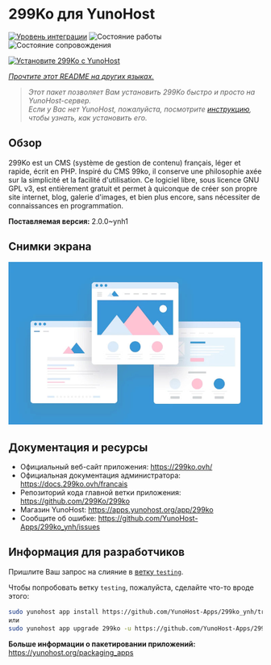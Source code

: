 <!--
Важно: этот README был автоматически сгенерирован <https://github.com/YunoHost/apps/tree/master/tools/readme_generator>
Он НЕ ДОЛЖЕН редактироваться вручную.
-->

# 299Ko для YunoHost

[![Уровень интеграции](https://apps.yunohost.org/badge/integration/299ko)](https://ci-apps.yunohost.org/ci/apps/299ko/)
![Состояние работы](https://apps.yunohost.org/badge/state/299ko)
![Состояние сопровождения](https://apps.yunohost.org/badge/maintained/299ko)

[![Установите 299Ko с YunoHost](https://install-app.yunohost.org/install-with-yunohost.svg)](https://install-app.yunohost.org/?app=299ko)

*[Прочтите этот README на других языках.](./ALL_README.md)*

> *Этот пакет позволяет Вам установить 299Ko быстро и просто на YunoHost-сервер.*  
> *Если у Вас нет YunoHost, пожалуйста, посмотрите [инструкцию](https://yunohost.org/install), чтобы узнать, как установить его.*

## Обзор

299Ko est un CMS (système de gestion de contenu) français, léger et rapide, écrit en PHP.
Inspiré du CMS 99ko, il conserve une philosophie axée sur la simplicité et la facilité d'utilisation. Ce logiciel libre, sous licence GNU GPL v3, est entièrement gratuit et permet à quiconque de créer son propre site internet, blog, galerie d'images, et bien plus encore, sans nécessiter de connaissances en programmation.

**Поставляемая версия:** 2.0.0~ynh1

## Снимки экрана

![Снимок экрана 299Ko](./doc/screenshots/example.jpg)

## Документация и ресурсы

- Официальный веб-сайт приложения: <https://299ko.ovh/>
- Официальная документация администратора: <https://docs.299ko.ovh/francais>
- Репозиторий кода главной ветки приложения: <https://github.com/299Ko/299ko>
- Магазин YunoHost: <https://apps.yunohost.org/app/299ko>
- Сообщите об ошибке: <https://github.com/YunoHost-Apps/299ko_ynh/issues>

## Информация для разработчиков

Пришлите Ваш запрос на слияние в [ветку `testing`](https://github.com/YunoHost-Apps/299ko_ynh/tree/testing).

Чтобы попробовать ветку `testing`, пожалуйста, сделайте что-то вроде этого:

```bash
sudo yunohost app install https://github.com/YunoHost-Apps/299ko_ynh/tree/testing --debug
или
sudo yunohost app upgrade 299ko -u https://github.com/YunoHost-Apps/299ko_ynh/tree/testing --debug
```

**Больше информации о пакетировании приложений:** <https://yunohost.org/packaging_apps>
